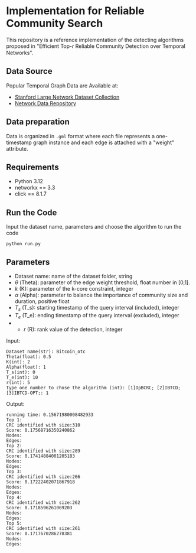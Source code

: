# Implementation for Reliable Community Search
This repository is a reference implementation of the detecting algorithms proposed in "Efficient Top-𝑟 Reliable Community Detection over Temporal Networks".

## Data Source
Popular Temporal Graph Data are Available at:
* [Stanford Large Network Dataset Collection](https://snap.stanford.edu/data/)
* [Network Data Repository](https://networkrepository.com/networks.php)

## Data preparation
Data is organized in `.gml` format where each file represents a one-timestamp graph instance and each edge is attached with a "weight" attribute.

## Requirements
* Python 3.12
* networkx == 3.3
* click == 8.1.7


## Run the Code
Input the dataset name, parameters and choose the algorithm to run the code
```
python run.py
```
## Parameters
* Dataset name: name of the dataset folder, string 
* $\theta$ (Theta): parameter of the edge weight threshold, float number in [0,1].
* $k$ (K): parameter of the k-core constraint, integer
* $\alpha$ (Alpha): parameter to balance the importance of community size and duration, positive float
* $T_s$ (T_s): starting timestamp of the query interval (included), integer
* $T_e$ (T_e): ending timestamp of the query interval (excluded), integer
* * $r$ (R): rank value of the detection, integer

Input:
```
Dataset name(str): Bitcoin_otc
Theta(float): 0.5
K(int): 2
Alpha(float): 1
T_s(int): 0
T_e(int): 10
r(int): 5
Type one number to chose the algorithm (int): [1]DpBCRC; [2]IBTCD; [3]IBTCD-OPT;: 1
```
Output:
```
running time: 0.15671980008482933
Top 1:
CRC identified with size:310
Score: 0.17568716350240862
Nodes:
Edges:
Top 2:
CRC identified with size:289
Score: 0.17414884001205183
Nodes:
Edges:
Top 3:
CRC identified with size:266
Score: 0.17222402071867918
Nodes:
Edges:
Top 4:
CRC identified with size:262
Score: 0.1718596261069203
Nodes:
Edges:
Top 5:
CRC identified with size:261
Score: 0.1717670286278381
Nodes:
Edges:
```